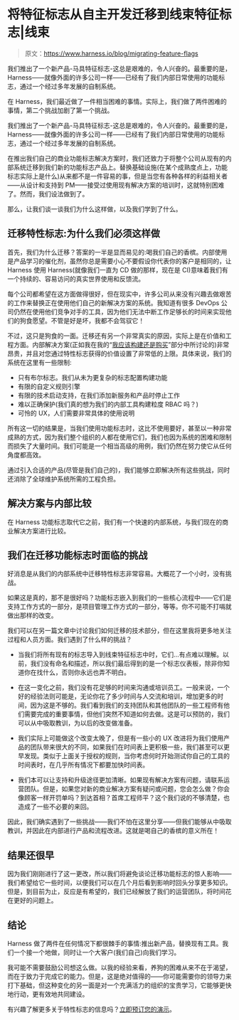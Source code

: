 # 将特征标志从自主开发迁移到线束特征标志|线束

> 原文：<https://www.harness.io/blog/migrating-feature-flags>

我们推出了一个新产品-马具特征标志-这总是艰难的，令人兴奋的。最重要的是，Harness——就像外面的许多公司一样——已经有了我们内部日常使用的功能标志，通过一个经过多年发展的自制系统。

在 Harness，我们最近做了一件相当困难的事情。实际上，我们做了两件困难的事情，第二个挑战加剧了第一个挑战。

我们推出了一个新产品-马具特征标志-这总是艰难的，令人兴奋的。最重要的是，Harness——就像外面的许多公司一样——已经有了我们内部日常使用的功能标志，通过一个经过多年发展的自制系统。

在推出我们自己的商业功能标志解决方案时，我们还致力于将整个公司从现有的内部系统迁移到我们新的功能标志产品上。替换基础设施(在某个成熟度点上，功能标志实际上是什么)从来都不是一件容易的事，但是当您有各种各样的利益相关者——从设计和支持到 PM——接受过使用现有解决方案的培训时，这就特别困难了。然而，我们设法做到了。

那么，让我们谈一谈我们为什么这样做，以及我们学到了什么。

## 迁移特性标志:为什么我们必须这样做

首先，我们为什么迁移？答案的一半是显而易见的:喝我们自己的香槟。内部使用是产品学习的催化剂，虽然你总是需要小心不要假设你代表你的客户是相同的，让 Harness 使用 Harness(就像我们一直为 CD 做的那样，现在是 CI)意味着我们有一个持续的、容易访问的真实世界使用和反馈流。

每个公司都希望在这方面做得很好，但在现实中，许多公司从来没有兴趣去做艰苦的工作来替换正在使用他们自己的新解决方案的系统。我知道有很多 DevOps 公司仍然在使用他们竞争对手的工具，因为他们无法中断工作足够长的时间来实现他们的狗食愿望。不管是好是坏，我都不会驾驭它！

不过，这只是狗食的一面。迁移还有另一个非常真实的原因，实际上是在价值和工程方面。内部解决方案(正如我在我的“[我应该构建还是购买](https://harness.io/blog/feature-flags/build-or-buy-feature-flags/)”部分中所讨论的)非常昂贵，并且对您通过特性标志获得的价值设置了非常低的上限。具体来说，我们的系统在这里有一些限制:

*   只有布尔标志。我们从未为更复杂的标志配置构建功能
*   有限的自定义规则引擎
*   有限的技术启动支持，在我们添加新服务和产品时停止工作
*   难以正确保护(我们真的想为我们的内部工具构建粒度 RBAC 吗？)
*   可怜的 UX，人们需要非常具体的使用说明

所有这一切的结果是，当我们使用功能标志时，这比不使用要好，甚至以一种非常成熟的方式，因为我们整个组织的人都在使用它们，我们也因为系统的困难和限制而损失了大量时间。我们可能是一个相当高级的用例，我们仍然在努力使它从任何角度都高效。

通过引入合适的产品(尽管是我们自己的)，我们能够立即解决所有这些挑战，同时还消除了全球维护系统所需的工程负担。

## 解决方案与内部比较

在 Harness 功能标志取代它之前，我们有一个快速的内部系统，与我们现在的商业解决方案进行比较。

## 我们在迁移功能标志时面临的挑战

好消息是从我们的内部系统中迁移特性标志非常容易。大概花了一个小时，没有挑战。

如果这是真的，那不是很好吗？功能标志嵌入到我们的一些核心流程中——它们是支持工作方式的一部分，是项目管理工作方式的一部分，等等。你不可能不打嗝就做出那样的改变。

我们可以在另一篇文章中讨论我们如何迁移的技术部分，但在这里我将更多地关注过程和人员方面。我们遇到了什么样的挑战？

*   当我们将所有现有的标志导入到线束特征标志中时，它们…有点难以理解。以前，我们没有命名和描述，所以我们最后得到的是一个标志仪表板，除非你知道你在找什么，否则你永远也弄不明白。

*   在这一变化之前，我们没有花足够的时间来沟通或培训员工。一般来说，一个好的经验法则可能是，无论你花了多少时间与人交流和培训，增加更多的时间，因为这是不够的。我们看到我们的支持团队和其他团队的一些工程师有他们需要完成的重要事情，但他们突然不知道如何去做。这是可以预防的，我们可以从中吸取教训，为以后的改变做准备。

*   我们实际上可能做这个改变太晚了，但是有一些小的 UX 改进将为我们使用产品的团队带来很大的不同，如果我们在时间表上更积极一些，我们甚至可以更早发现。类似于上面关于授权的规则，当你考虑何时开始测试你自己的工具的时间表时，在几乎所有情况下都要加快时间表。

*   我们本可以让支持和升级途径更加清晰。如果现有解决方案有问题，请联系运营团队。但是，如果您对新的商业解决方案有疑问或问题，您会怎么做？你会像顾客一样开罚单吗？到达首相？首席工程师平？这个我们说的不够清楚，也造成了一些不必要的来回。

因此，我们确实遇到了一些挑战——我们不怕在这里分享——但我们能够从中吸取教训，并因此在内部进行产品和流程改进。这就是喝自己的香槟的意义所在！

## 结果还很早

因为我们刚刚进行了这一更改，所以我们将避免谈论迁移功能标志的惊人影响——我们希望给它一些时间，以便我们可以在几个月后看到影响时回头分享更多知识。但是，到目前为止，反应是有希望的，我们已经解放了我们的运营团队，将时间花在更好的问题上。

## 结论

Harness 做了两件在任何情况下都很棘手的事情:推出新产品，替换现有工具。我们一个接一个地做，同时让一个大客户(我们自己)向我们学习。

我可能不需要鼓励公司想这么做。以我的经验来看，养狗的困难从来不在于渴望，而在于致力于完成它的能力。但是，这是绝对值得的——你可能需要你的领导力来打下基础，但这种变化的另一面是对一个充满活力的组织的宝贵学习，它能够更快地行动，更有效地共同建设。

有兴趣了解更多关于特性标志的信息吗？[立即预订您的演示](https://harness.io/platform/feature-flags/)。